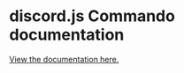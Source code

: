 # discord.js Commando documentation
[View the documentation here.](https://discord.js.org/#/docs/commando)
